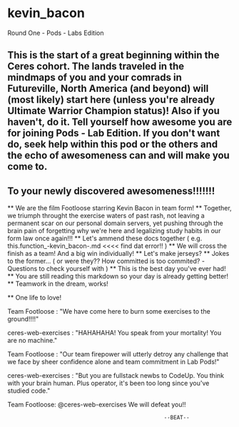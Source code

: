 # kevin_bacon
Round One - Pods - Labs Edition 



## This is the start of a great beginning within the Ceres cohort. The lands traveled in the mindmaps of you and your comrads in Futureville, North America (and beyond) will (most likely) start here (unless you're already Ultimate Warrior Champion status)! Also if you haven't, do it. Tell yourself how awesome you are for joining Pods - Lab Edition. If you don't want do, seek help within this pod or the others and the echo of awesomeness can and will make you come to. 
## To your newly discovered awesomeness!!!!!!!
** We are the film Footloose starring Kevin Bacon in team form!
** Together, we triumph throught the exercise waters of past rash, not leaving a permanent scar on our personal domain servers, yet pushing through the brain pain of forgetting why we're here and legalizing study habits in our form law once again!!!
** Let's ammend these docs together ( e.g.  this.function_-kevin_bacon-.md     <<<< find dat error!!  )
** We will cross the finish as a team! And a big win individually!
** Let's make jerseys?
** Jokes to the former... ( or were they?? How committed is too commited?  -Questions to check yourself with ) 
** This is the best day you've ever had!
** You are still reading this markdown so your day is already getting better!
** Teamwork in the dream, works!


** One life to love!




Team Footloose :  "We have come here to burn some exercises to the ground!!!!"

ceres-web-exercises :  "HAHAHAHA! You speak from your mortality! You are no machine."

Team Footloose : "Our team firepower will utterly detroy any challenge that we face by sheer confidence alone and team commitment in Lab Pods!"

ceres-web-exercises : "But you are fullstack newbs to CodeUp. You think with your brain human. Plus operator, it's been too long since you've studied code."


Team Footloose: 
@ceres-web-exercises We will defeat you!!


                                                     --BEAT--
